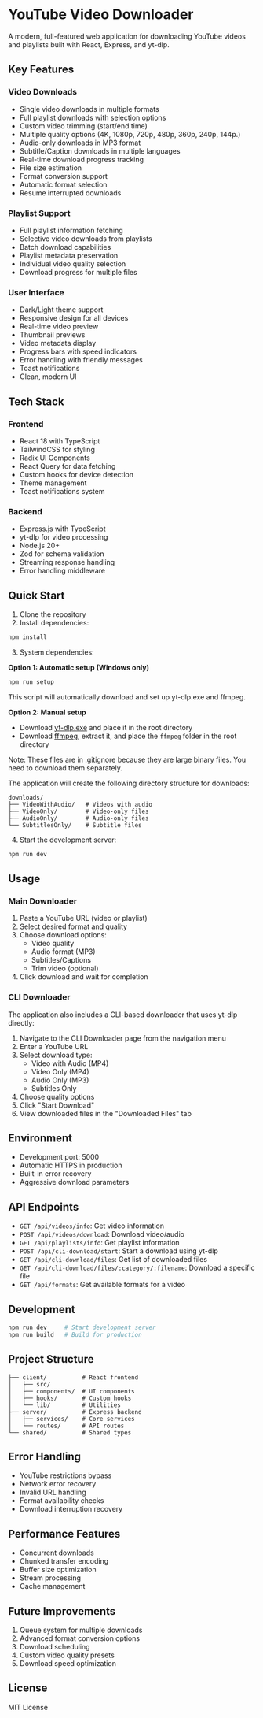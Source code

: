 # YouTube Video Downloader

A modern, full-featured web application for downloading YouTube videos and playlists built with React, Express, and yt-dlp.

## Key Features

### Video Downloads
- Single video downloads in multiple formats
- Full playlist downloads with selection options
- Custom video trimming (start/end time)
- Multiple quality options (4K, 1080p, 720p, 480p, 360p, 240p, 144p.)
- Audio-only downloads in MP3 format
- Subtitle/Caption downloads in multiple languages
- Real-time download progress tracking
- File size estimation
- Format conversion support
- Automatic format selection
- Resume interrupted downloads

### Playlist Support
- Full playlist information fetching
- Selective video downloads from playlists
- Batch download capabilities
- Playlist metadata preservation
- Individual video quality selection
- Download progress for multiple files

### User Interface
- Dark/Light theme support
- Responsive design for all devices
- Real-time video preview
- Thumbnail previews
- Video metadata display
- Progress bars with speed indicators
- Error handling with friendly messages
- Toast notifications
- Clean, modern UI

## Tech Stack

### Frontend
- React 18 with TypeScript
- TailwindCSS for styling
- Radix UI Components
- React Query for data fetching
- Custom hooks for device detection
- Theme management
- Toast notifications system

### Backend
- Express.js with TypeScript
- yt-dlp for video processing
- Node.js 20+
- Zod for schema validation
- Streaming response handling
- Error handling middleware

## Quick Start

1. Clone the repository
2. Install dependencies:
```bash
npm install
```

3. System dependencies:

**Option 1: Automatic setup (Windows only)**
```bash
npm run setup
```
This script will automatically download and set up yt-dlp.exe and ffmpeg.

**Option 2: Manual setup**
- Download [yt-dlp.exe](https://github.com/yt-dlp/yt-dlp/releases/latest/download/yt-dlp.exe) and place it in the root directory
- Download [ffmpeg](https://www.gyan.dev/ffmpeg/builds/ffmpeg-release-essentials.zip), extract it, and place the `ffmpeg` folder in the root directory

Note: These files are in .gitignore because they are large binary files. You need to download them separately.

The application will create the following directory structure for downloads:
```
downloads/
├── VideoWithAudio/   # Videos with audio
├── VideoOnly/        # Video-only files
├── AudioOnly/        # Audio-only files
└── SubtitlesOnly/    # Subtitle files
```

4. Start the development server:
```bash
npm run dev
```

## Usage

### Main Downloader
1. Paste a YouTube URL (video or playlist)
2. Select desired format and quality
3. Choose download options:
   - Video quality
   - Audio format (MP3)
   - Subtitles/Captions
   - Trim video (optional)
4. Click download and wait for completion

### CLI Downloader
The application also includes a CLI-based downloader that uses yt-dlp directly:
1. Navigate to the CLI Downloader page from the navigation menu
2. Enter a YouTube URL
3. Select download type:
   - Video with Audio (MP4)
   - Video Only (MP4)
   - Audio Only (MP3)
   - Subtitles Only
4. Choose quality options
5. Click "Start Download"
6. View downloaded files in the "Downloaded Files" tab

## Environment

- Development port: 5000
- Automatic HTTPS in production
- Built-in error recovery
- Aggressive download parameters

## API Endpoints

- `GET /api/videos/info`: Get video information
- `POST /api/videos/download`: Download video/audio
- `GET /api/playlists/info`: Get playlist information
- `POST /api/cli-download/start`: Start a download using yt-dlp
- `GET /api/cli-download/files`: Get list of downloaded files
- `GET /api/cli-download/files/:category/:filename`: Download a specific file
- `GET /api/formats`: Get available formats for a video

## Development

```bash
npm run dev     # Start development server
npm run build   # Build for production
```

## Project Structure

```
├── client/          # React frontend
│   ├── src/
│   ├── components/  # UI components
│   ├── hooks/       # Custom hooks
│   └── lib/         # Utilities
├── server/          # Express backend
│   ├── services/    # Core services
│   └── routes/      # API routes
└── shared/          # Shared types
```

## Error Handling

- YouTube restrictions bypass
- Network error recovery
- Invalid URL handling
- Format availability checks
- Download interruption recovery

## Performance Features

- Concurrent downloads
- Chunked transfer encoding
- Buffer size optimization
- Stream processing
- Cache management

## Future Improvements

1. Queue system for multiple downloads
2. Advanced format conversion options
3. Download scheduling
4. Custom video quality presets
5. Download speed optimization

## License

MIT License
